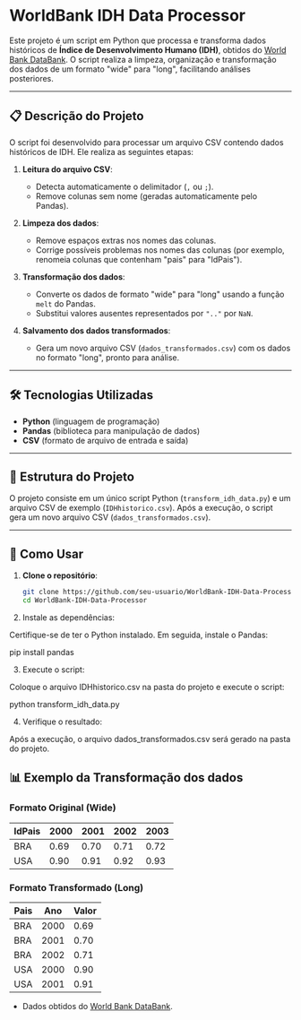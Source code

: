# WorldBank IDH Data Processor

Este projeto é um script em Python que processa e transforma dados históricos de **Índice de Desenvolvimento Humano (IDH)**, obtidos do [World Bank DataBank](https://databank.worldbank.org/indicator/FP.CPI.TOTL.ZG/1ff4a498/Popular-Indicators#). O script realiza a limpeza, organização e transformação dos dados de um formato "wide" para "long", facilitando análises posteriores.

---

## 📋 Descrição do Projeto

O script foi desenvolvido para processar um arquivo CSV contendo dados históricos de IDH. Ele realiza as seguintes etapas:

1. **Leitura do arquivo CSV**:
   - Detecta automaticamente o delimitador (`,` ou `;`).
   - Remove colunas sem nome (geradas automaticamente pelo Pandas).

2. **Limpeza dos dados**:
   - Remove espaços extras nos nomes das colunas.
   - Corrige possíveis problemas nos nomes das colunas (por exemplo, renomeia colunas que contenham "pais" para "IdPais").

3. **Transformação dos dados**:
   - Converte os dados de formato "wide" para "long" usando a função `melt` do Pandas.
   - Substitui valores ausentes representados por `".."` por `NaN`.

4. **Salvamento dos dados transformados**:
   - Gera um novo arquivo CSV (`dados_transformados.csv`) com os dados no formato "long", pronto para análise.

---

## 🛠️ Tecnologias Utilizadas

- **Python** (linguagem de programação)
- **Pandas** (biblioteca para manipulação de dados)
- **CSV** (formato de arquivo de entrada e saída)

---

## 📂 Estrutura do Projeto

O projeto consiste em um único script Python (`transform_idh_data.py`) e um arquivo CSV de exemplo (`IDHhistorico.csv`). Após a execução, o script gera um novo arquivo CSV (`dados_transformados.csv`).



---

## 🚀 Como Usar

1. **Clone o repositório**:
   ```bash
   git clone https://github.com/seu-usuario/WorldBank-IDH-Data-Processor.git
   cd WorldBank-IDH-Data-Processor


2. Instale as dependências:

Certifique-se de ter o Python instalado. Em seguida, instale o Pandas:

pip install pandas

3.  Execute o script:

Coloque o arquivo IDHhistorico.csv na pasta do projeto e execute o script:

python transform_idh_data.py

4. Verifique o resultado:

Após a execução, o arquivo dados_transformados.csv será gerado na pasta do projeto.

## 📊 Exemplo da Transformação dos dados

### Formato Original (Wide)

| IdPais | 2000 | 2001 | 2002 | 2003 |
|--------|------|------|------|------|
| BRA    | 0.69 | 0.70 | 0.71 | 0.72 |
| USA    | 0.90 | 0.91 | 0.92 | 0.93 |

### Formato Transformado (Long)

| Pais | Ano  | Valor |
|------|------|-------|
| BRA  | 2000 | 0.69  |
| BRA  | 2001 | 0.70  |
| BRA  | 2002 | 0.71  |
| USA  | 2000 | 0.90  |
| USA  | 2001 | 0.91  |

- Dados obtidos do [World Bank DataBank](https://databank.worldbank.org/indicator/FP.CPI.TOTL.ZG/1ff4a498/Popular-Indicators#).